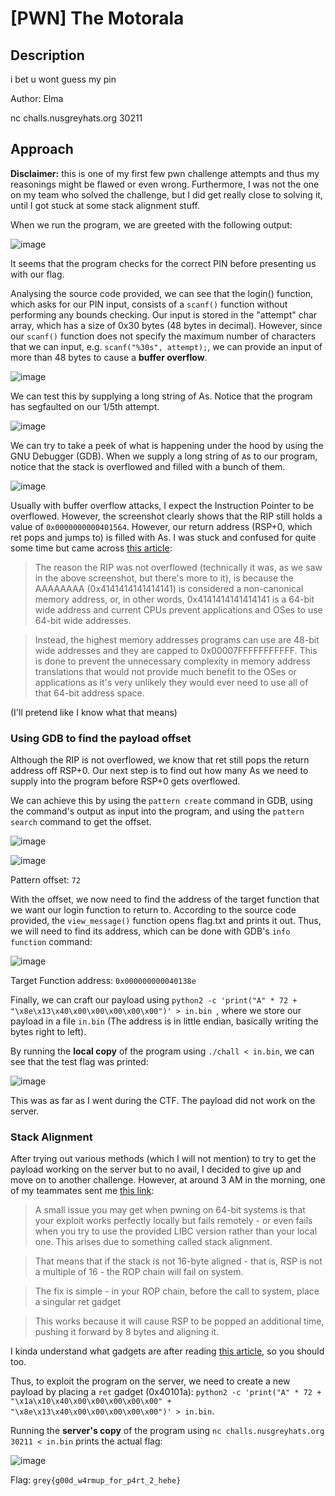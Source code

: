 # [PWN] The Motorala
## Description
i bet u wont guess my pin

Author: Elma

nc challs.nusgreyhats.org 30211

## Approach
**Disclaimer:** this is one of my first few pwn challenge attempts and thus my reasonings might be flawed or even wrong. 
Furthermore, I was not the one on my team who solved the challenge, but I did get really close to solving it, until I got stuck at some stack alignment stuff.

When we run the program, we are greeted with the following output:

![image](https://github.com/0necloud/CTF-Writeups/assets/60743000/ccc3e934-1253-4fbe-9880-3973ac6481af)

It seems that the program checks for the correct PIN before presenting us with our flag.

Analysing the source code provided, we can see that the login() function, which asks for our PIN input, consists of a `scanf()` function without performing any bounds checking.
Our input is stored in the "attempt" char array, which has a size of 0x30 bytes (48 bytes in decimal). However, since our `scanf()` function does not specify the maximum number of characters that we can input, e.g. `scanf("%30s", attempt);`, we can provide an input of more than 48 bytes to cause a **buffer overflow**.

![image](https://github.com/0necloud/CTF-Writeups/assets/60743000/78d21a9f-ba96-4c7e-a31b-cde4735639cb)

We can test this by supplying a long string of As. Notice that the program has segfaulted on our 1/5th attempt.

![image](https://github.com/0necloud/CTF-Writeups/assets/60743000/5ef5c41d-2188-48a1-a098-9b0dd49fe943)

We can try to take a peek of what is happening under the hood by using the GNU Debugger (GDB). When we supply a long string of `A`s to our program, notice that the stack is overflowed and filled with a bunch of them.

![image](https://github.com/0necloud/CTF-Writeups/assets/60743000/af2218cd-9fd3-44ae-8d05-3e2751ae7de3)

Usually with buffer overflow attacks, I expect the Instruction Pointer to be overflowed. However, the screenshot clearly shows that the RIP still holds a value of `0x0000000000401564`.
However, our return address (RSP+0, which ret pops and jumps to) is filled with As. I was stuck and confused for quite some time but came across [this article](https://www.ired.team/offensive-security/code-injection-process-injection/binary-exploitation/64-bit-stack-based-buffer-overflow): 

> The reason the RIP was not overflowed (technically it was, as we saw in the above screenshot, but there's more to it), is because the AAAAAAAA (0x4141414141414141) is considered a non-canonical memory address, or, in other words, 0x4141414141414141 is a 64-bit wide address and current CPUs prevent applications and OSes to use 64-bit wide addresses. 

> Instead, the highest memory addresses programs can use are 48-bit wide addresses and they are capped to 0x00007FFFFFFFFFFF. This is done to prevent the unnecessary complexity in memory address translations that would not provide much benefit to the OSes or applications as it's very unlikely they would ever need to use all of that 64-bit address space. 

(I'll pretend like I know what that means)

### Using GDB to find the payload offset
Although the RIP is not overflowed, we know that ret still pops the return address off RSP+0. Our next step is to find out how many As we need to supply into the program before RSP+0 gets overflowed.

We can achieve this by using the `pattern create` command in GDB, using the command's output as input into the program, and using the `pattern search` command to get the offset.

![image](https://github.com/0necloud/CTF-Writeups/assets/60743000/23eed616-82ee-41f1-b488-e81b45d94cf5)

![image](https://github.com/0necloud/CTF-Writeups/assets/60743000/d5a5a313-f94c-4c0f-bb9a-26ccd133548b)

Pattern offset: `72`

With the offset, we now need to find the address of the target function that we want our login function to return to. According to the source code provided, the `view_message()` function opens flag.txt and prints it out. 
Thus, we will need to find its address, which can be done with GDB's `info function` command:

![image](https://github.com/0necloud/CTF-Writeups/assets/60743000/c2b28fff-3239-4020-89fa-f77cef38e4f7)

Target Function address: `0x000000000040138e`

Finally, we can craft our payload using `python2 -c 'print("A" * 72 + "\x8e\x13\x40\x00\x00\x00\x00\x00")' > in.bin `, where we store our payload in a file `in.bin` (The address is in little endian, basically writing the bytes right to left).

By running the **local copy** of the program using `./chall < in.bin`, we can see that the test flag was printed:

![image](https://github.com/0necloud/CTF-Writeups/assets/60743000/2cc36a3e-cb30-44ae-8c4a-c6123a1cfbee)

This was as far as I went during the CTF. The payload did not work on the server.

### Stack Alignment
After trying out various methods (which I will not mention) to try to get the payload working on the server but to no avail, I decided to give up and move on to another challenge. 
However, at around 3 AM in the morning, one of my teammates sent me [this link](https://ir0nstone.gitbook.io/notes/types/stack/return-oriented-programming/stack-alignment):

> A small issue you may get when pwning on 64-bit systems is that your exploit works perfectly locally but fails remotely - or even fails when you try to use the provided LIBC version rather than your local one. This arises due to something called stack alignment.

> That means that if the stack is not 16-byte aligned - that is, RSP is not a multiple of 16 - the ROP chain will fail on system.

> The fix is simple - in your ROP chain, before the call to system, place a singular ret gadget

> This works because it will cause RSP to be popped an additional time, pushing it forward by 8 bytes and aligning it.

I kinda understand what gadgets are after reading [this article](https://ir0nstone.gitbook.io/notes/types/stack/return-oriented-programming/gadgets), so you should too.

Thus, to exploit the program on the server, we need to create a new payload by placing a `ret` gadget (0x40101a): `python2 -c 'print("A" * 72 + "\x1a\x10\x40\x00\x00\x00\x00\x00" +  "\x8e\x13\x40\x00\x00\x00\x00\x00")' > in.bin`.

Running the **server's copy** of the program using `nc challs.nusgreyhats.org 30211 < in.bin` prints the actual flag:

![image](https://github.com/0necloud/CTF-Writeups/assets/60743000/cca00621-a0d4-4d11-aa6c-ce2812da6f70)

Flag: `grey{g00d_w4rmup_for_p4rt_2_hehe}`
